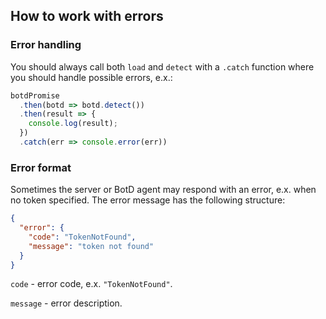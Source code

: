 ## How to work with errors

### Error handling

You should always call both `load` and `detect` with a `.catch` function where you should handle possible errors, e.x.:
```ts
botdPromise
  .then(botd => botd.detect())
  .then(result => {
    console.log(result);
  })
  .catch(err => console.error(err))
```

### Error format

Sometimes the server or BotD agent may respond with an error, e.x. when no token specified.
The error message has the following structure:

```json
{
  "error": {
    "code": "TokenNotFound",
    "message": "token not found"
  }
}
```

`code` - error code, e.x. `"TokenNotFound"`.

`message` - error description.
